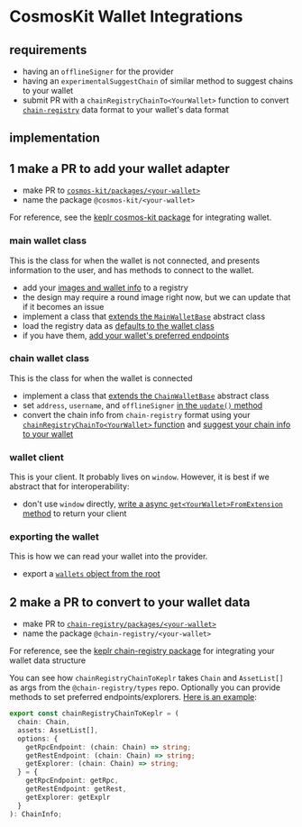 # CosmosKit Wallet Integrations

## requirements

* having an `offlineSigner` for the provider
* having an `experimentalSuggestChain` of similar method to suggest chains to your wallet
* submit PR with a `chainRegistryChainTo<YourWallet>` function to convert [`chain-registry`](https://github.com/cosmos/chain-registry) data format to your wallet's data format

## implementation

## 1 make a PR to add your wallet adapter

* make PR to [`cosmos-kit/packages/<your-wallet>`](https://github.com/cosmology-tech/cosmos-kit/tree/main/packages)
* name the package `@cosmos-kit/<your-wallet>`

For reference, see the [keplr cosmos-kit package](https://github.com/cosmology-tech/cosmos-kit/tree/main/packages/keplr) for integrating wallet.

### main wallet class

This is the class for when the wallet is not connected, and presents information to the user, and has methods to connect to the wallet.

* add your [images and wallet info](https://github.com/cosmology-tech/cosmos-kit/blob/aa16c2c4fc3d8245e2fa0d2624a6f2ff5ab73c2a/packages/keplr/src/extension/registry.ts) to a registry
* the design may require a round image right now, but we can update that if it becomes an issue
* implement a class that [extends the `MainWalletBase`](https://github.com/cosmology-tech/cosmos-kit/blob/aa16c2c4fc3d8245e2fa0d2624a6f2ff5ab73c2a/packages/keplr/src/extension/main-wallet.ts#L11) abstract class
* load the registry data as [defaults to the wallet class](https://github.com/cosmology-tech/cosmos-kit/blob/aa16c2c4fc3d8245e2fa0d2624a6f2ff5ab73c2a/packages/keplr/src/extension/main-wallet.ts#L20)
* if you have them, [add your wallet's preferred endpoints](https://github.com/cosmology-tech/cosmos-kit/blob/aa16c2c4fc3d8245e2fa0d2624a6f2ff5ab73c2a/packages/keplr/src/extension/main-wallet.ts#L31-L48)

### chain wallet class

This is the class for when the wallet is connected 

* implement a class that [extends the `ChainWalletBase`](https://github.com/cosmology-tech/cosmos-kit/blob/aa16c2c4fc3d8245e2fa0d2624a6f2ff5ab73c2a/packages/keplr/src/extension/chain-wallet.ts#L8) abstract class
* set `address`, `username`, and `offlineSigner` [in the `update()` method](https://github.com/cosmology-tech/cosmos-kit/blob/aa16c2c4fc3d8245e2fa0d2624a6f2ff5ab73c2a/packages/keplr/src/extension/chain-wallet.ts#L50-L56)
* convert the chain info from `chain-registry` format using your [`chainRegistryChainTo<YourWallet>` function](https://github.com/cosmology-tech/cosmos-kit/blob/95d4f1346ee9d577cb18415127aaba84cca6b1a4/packages/keplr/src/extension/chain-wallet.ts#L33-L35) and [suggest your chain info to your wallet](https://github.com/cosmology-tech/cosmos-kit/blob/aa16c2c4fc3d8245e2fa0d2624a6f2ff5ab73c2a/packages/keplr/src/extension/chain-wallet.ts#L46)
### wallet client

This is your client. It probably lives on `window`. However, it is best if we abstract that for interoperability:

* don't use `window` directly, [write a async `get<YourWallet>FromExtension` method](https://github.com/cosmology-tech/cosmos-kit/blob/aa16c2c4fc3d8245e2fa0d2624a6f2ff5ab73c2a/packages/keplr/src/extension/utils.ts#L5-L10) to return your client

### exporting the wallet

This is how we can read your wallet into the provider.

* export a [`wallets` object from the root](https://github.com/cosmology-tech/cosmos-kit/blob/aa16c2c4fc3d8245e2fa0d2624a6f2ff5ab73c2a/packages/keplr/src/keplr.ts#L7)

## 2 make a PR to convert to your wallet data 

* make PR to [`chain-registry/packages/<your-wallet>`](https://github.com/cosmology-tech/chain-registry/tree/main/packages)
* name the package `@chain-registry/<your-wallet>`

For reference, see the [keplr chain-registry package](https://github.com/cosmology-tech/chain-registry/tree/main/packages/keplr) for integrating your wallet data structure

You can see how `chainRegistryChainToKeplr` takes `Chain` and `AssetList[]` as args from the `@chain-registry/types` repo. Optionally you can provide methods to set preferred endpoints/explorers. [Here is an example](https://github.com/cosmology-tech/chain-registry/blob/40709e28e89fe7346017f1daddd9195b33a273df/packages/keplr/src/index.ts#L25): 

```ts
export const chainRegistryChainToKeplr = (
  chain: Chain,
  assets: AssetList[],
  options: {
    getRpcEndpoint: (chain: Chain) => string;
    getRestEndpoint: (chain: Chain) => string;
    getExplorer: (chain: Chain) => string;
  } = {
    getRpcEndpoint: getRpc,
    getRestEndpoint: getRest,
    getExplorer: getExplr
  }
): ChainInfo;
```




